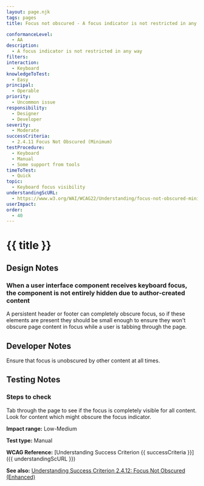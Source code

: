 ```yaml
---
layout: page.njk
tags: pages
title: Focus not obscured - A focus indicator is not restricted in any way

conformanceLevel:
  - AA
description:
  - A focus indicator is not restricted in any way
filters:
interaction:
  - Keyboard
knowledgeToTest:
  - Easy
principal:
  - Operable
priority:
  - Uncommon issue
responsibility:
  - Designer
  - Developer
severity:
  - Moderate
successCriteria:
  - 2.4.11 Focus Not Obscured (Minimum)
testProcedure:
  - Keyboard
  - Manual
  - Some support from tools
timeToTest:
  - Quick
topic:
  - Keyboard focus visibility
understandingScURL:
  - https://www.w3.org/WAI/WCAG22/Understanding/focus-not-obscured-minimum
userImpact:
order:
  - 40
---
```


# {{ title }}

## Design Notes

### When a user interface component receives keyboard focus, the component is not entirely hidden due to author-created content

A persistent header or footer can completely obscure focus, so if these elements are present they should be small enough to ensure they won't obscure page content in focus while a user is tabbing through the page.

## Developer Notes

Ensure that focus is unobscured by other content at all times.

## Testing Notes

### Steps to check

Tab through the page to see if the focus is completely visible for all content. Look for content which might obscure the focus indicator.

**Impact range:** Low-Medium

**Test type:** Manual

**WCAG Reference:** [Understanding Success Criterion {{ successCriteria }}]({{ understandingScURL }})

**See also:** [Understanding Success Criterion 2.4.12: Focus Not Obscured (Enhanced)](https://www.w3.org/WAI/WCAG22/Understanding/focus-not-obscured-enhanced)